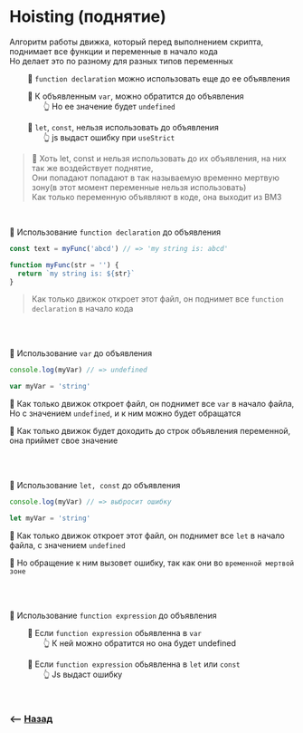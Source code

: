 # Hoisting (поднятие)

Алгоритм работы движка, который перед выполнением скрипта, поднимает все функции и переменные в начало кода  
Но делает это по разному для разных типов переменных

&emsp;&emsp; 🔹 `function declaration` можно использовать еще до ее объявления      

&emsp;&emsp; 🔹 К объявленным `var`, можно обратится до объявления  
&emsp;&emsp;&emsp;&emsp; 👆 Но ее значение будет `undefined`       
  
&emsp;&emsp; 🔹 `let`, `const`, нельзя использовать до объявления  
&emsp;&emsp;&emsp;&emsp; 👆 js выдаст ошибку при `useStrict`


> 📗 Хоть let, const и нельзя использовать до их объявления, на них так же воздействует поднятие,         
Они попадают попадают в так называемую временно мертвую зону(в этот момент переменные нельзя использовать)        
Как только переменную объявляют в коде, она выходит из ВМЗ  

<br>

💠 Использование `function declaration` до объявления
```javascript
const text = myFunc('abcd') // => 'my string is: abcd'

function myFunc(str = '') {
  return `my string is: ${str}`
}
```
> Как только движок откроет этот файл, он поднимет все `function declaration` в начало кода

<br>
<br>

💠 Использование `var` до объявления
```javascript
console.log(myVar) // => undefined

var myVar = 'string'
```
🎯 Как только движок откроет файл, он поднимет все `var` в начало файла,   
Но с значением `undefined`, и к ним можно будет обращатся

🎯 Как только движок будет доходить до строк объявления переменной,   
она приймет свое значение

<br><br>

💠 Использование `let, const` до объявления

```javascript
console.log(myVar) // => выбросит ошибку

let myVar = 'string'
```

🎯 Как только движок откроет этот файл, он поднимет все `let` в начало файла, с значением `undefined`

🎯 Но обращение к ним вызовет ошибку, так как они во `временной мертвой зоне`

<br><br>

💠 Использование `function expression` до объявления

&emsp;&emsp; 🔹 Если `function expression` обьявленна в `var`  
&emsp;&emsp;&emsp;&emsp; 👆 К ней можно обратится но она будет undefined           

&emsp;&emsp; 🔹 Если `function expression` обьявленна в `let` или `const`    
&emsp;&emsp;&emsp;&emsp; 👆 Js выдаст ошибку

<br>

### ⟵ **<a href="../../readme.md">Назад</a>**


